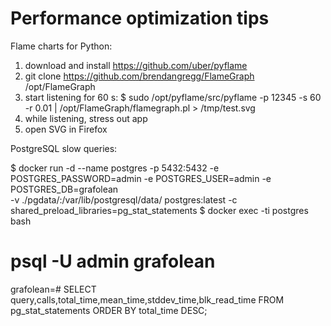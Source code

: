 # Performance optimization tips

Flame charts for Python:

1) download and install https://github.com/uber/pyflame
2) git clone https://github.com/brendangregg/FlameGraph /opt/FlameGraph
3) start listening for 60 s:
  $ sudo /opt/pyflame/src/pyflame -p 12345 -s 60 -r 0.01 | /opt/FlameGraph/flamegraph.pl > /tmp/test.svg
4) while listening, stress out app
5) open SVG in Firefox


PostgreSQL slow queries:

$ docker run -d --name postgres -p 5432:5432 -e POSTGRES_PASSWORD=admin -e POSTGRES_USER=admin -e POSTGRES_DB=grafolean \
  -v ./pgdata/:/var/lib/postgresql/data/ postgres:latest -c shared_preload_libraries=pg_stat_statements
$ docker exec -ti postgres bash
# psql -U admin grafolean
grafolean=# SELECT query,calls,total_time,mean_time,stddev_time,blk_read_time FROM pg_stat_statements ORDER BY total_time DESC;